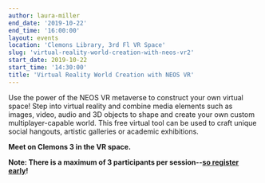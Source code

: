 ```yaml
--- 
author: laura-miller
end_date: '2019-10-22'
end_time: '16:00:00'
layout: events
location: 'Clemons Library, 3rd Fl VR Space'
slug: 'virtual-reality-world-creation-with-neos-vr2'
start_date: 2019-10-22
start_time: '14:30:00'
title: 'Virtual Reality World Creation with NEOS VR'
---
```



Use the power of the NEOS VR metaverse to construct your own virtual space! Step into virtual reality and combine media elements such as images, video, audio and 3D objects to shape and create your own custom multiplayer-capable world. This free virtual tool can be used to craft unique social hangouts, artistic galleries or academic exhibitions.

**Meet on Clemons 3 in the VR space.**  

**Note: There is a maximum of 3 participants per session--[so register early](https://cal.lib.virginia.edu/event/5643353)!**


